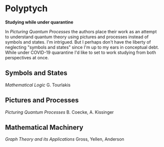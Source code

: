# Polyptych

**Studying while under quarantine**

In _Picturing Quantum Processes_ the authors place their work as an attempt to understand quantum theory using pictures and processes instead of symbols and states. I'm intrigued. But I perhaps don't have the liberty of neglecting "symbols and states" since I'm up to my ears in conceptual debt. While under COVID-19 quarantine I'd like to set to work studying from both perspectives at once.

## Symbols and States

_Mathematical Logic_ G. Tourlakis


## Pictures and Processes

_Picturing Quantum Processes_ B. Coecke, A. Kissinger


## Mathematical Machinery

_Graph Theory and its Applications_ Gross, Yellen, Anderson
